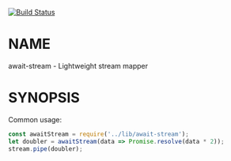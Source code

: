 [![Build Status](https://travis-ci.org/maktwin/await-map-stream.svg?branch=master)](https://travis-ci.org/maktwin/await-map-stream)

# NAME
await-stream - Lightweight stream mapper

# SYNOPSIS
Common usage:

```javascript
const awaitStream = require('../lib/await-stream');
let doubler = awaitStream(data => Promise.resolve(data * 2));
stream.pipe(doubler);
```